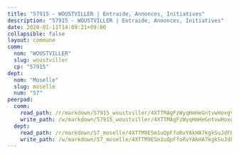 ```yaml
---
title: "57915 - WOUSTVILLER | Entraide, Annonces, Initiatives"
description: "57915 - WOUSTVILLER | Entraide, Annonces, Initiatives"
date: 2020-01-11T14:09:21+09:00
collapsible: false
layout: commune
comm:
  nom: "WOUSTVILLER"
  slug: woustviller
  cp: "57915"
dept:
  nom: "Moselle"
  slug: moselle
  num: "57"
peerpad:
  comm:
    read_path: /r/markdown/57915_woustviller/4XTTMAgFzWyqHmHeGntvwHoxgVtx8SJYeqTjXMLu6P3SvW9vJ
    write_path: /w/markdown/57915_woustviller/4XTTMAgFzWyqHmHeGntvwHoxgVtx8SJYeqTjXMLu6P3SvW9vJ-K3TgUeoA4ssVc41HKtpsitnz1JJoW1Djoa39Viwene5voGvGisDxsJTi19GVLVrJsBmBCoixMqSiUNv4gYAkawnZ8JWRukddDZNjAoH1WCAAABXs1pVHJYmjFMM3WiNFony7FCft
  dept:
    read_path: /r/markdown/57_moselle/4XTTM9E5m1uQpFfoRvYAkHA7kgkSuJdFBSCmoLnZ6YvxmqAKj
    write_path: /w/markdown/57_moselle/4XTTM9E5m1uQpFfoRvYAkHA7kgkSuJdFBSCmoLnZ6YvxmqAKj-K3TgTxpsRhjGfb3pJqDaX4rYTLkyLoK3BLA4awBfhTSCoyNhResrhhmfsEF8aKnccedt5XoBzWeRYfKxQxNKv71ETcpGharLRE7rdgTKY3uSaW3Du2dz8v23YEY268mfYmweTFnR
---
```


